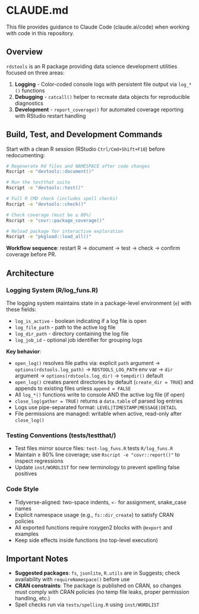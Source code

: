 # CLAUDE.md

This file provides guidance to Claude Code (claude.ai/code) when working with code in this repository.

## Overview

`rdstools` is an R package providing data science development utilities focused on three areas:
1. **Logging** - Color-coded console logs with persistent file output via `log_*()` functions
2. **Debugging** - `catcall()` helper to recreate data objects for reproducible diagnostics
3. **Development** - `report_coverage()` for automated coverage reporting with RStudio restart handling

## Build, Test, and Development Commands

Start with a clean R session (RStudio `Ctrl/Cmd+Shift+F10`) before redocumenting:

```bash
# Regenerate Rd files and NAMESPACE after code changes
Rscript -e "devtools::document()"

# Run the testthat suite
Rscript -e "devtools::test()"

# Full R CMD check (includes spell checks)
Rscript -e "devtools::check()"

# Check coverage (must be ≥ 80%)
Rscript -e "covr::package_coverage()"

# Reload package for interactive exploration
Rscript -e "pkgload::load_all()"
```

**Workflow sequence**: restart R → document → test → check → confirm coverage before PR.

## Architecture

### Logging System (R/log_funs.R)

The logging system maintains state in a package-level environment (`e`) with these fields:
- `log_is_active` - boolean indicating if a log file is open
- `log_file_path` - path to the active log file
- `log_dir_path` - directory containing the log file
- `log_job_id` - optional job identifier for grouping logs

**Key behavior**:
- `open_log()` resolves file paths via: explicit `path` argument → `options(rdstools.log_path)` → `RDSTOOLS_LOG_PATH` env var → `dir` argument → `options(rdstools.log_dir)` → `tempdir()` default
- `open_log()` creates parent directories by default (`create_dir = TRUE`) and appends to existing files unless `append = FALSE`
- All `log_*()` functions write to console AND the active log file (if open)
- `close_log(gather = TRUE)` returns a `data.table` of parsed log entries
- Logs use pipe-separated format: `LEVEL|TIMESTAMP|MESSAGE|DETAIL`
- File permissions are managed: writable when active, read-only after `close_log()`

### Testing Conventions (tests/testthat/)

- Test files mirror source files: `test-log_funs.R` tests `R/log_funs.R`
- Maintain ≥ 80% line coverage; use `Rscript -e "covr::report()"` to inspect regressions
- Update `inst/WORDLIST` for new terminology to prevent spelling false positives

### Code Style

- Tidyverse-aligned: two-space indents, `<-` for assignment, snake_case names
- Explicit namespace usage (e.g., `fs::dir_create`) to satisfy CRAN policies
- All exported functions require roxygen2 blocks with `@export` and examples
- Keep side effects inside functions (no top-level execution)

## Important Notes

- **Suggested packages**: `fs`, `jsonlite`, `R.utils` are in Suggests; check availability with `requireNamespace()` before use
- **CRAN constraints**: The package is published on CRAN, so changes must comply with CRAN policies (no temp file leaks, proper permission handling, etc.)
- Spell checks run via `tests/spelling.R` using `inst/WORDLIST`
